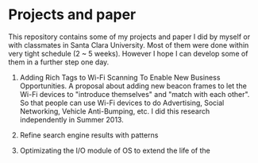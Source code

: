 Projects and paper
==================

This repository contains some of my projects and paper I did by myself or with classmates in Santa Clara University. Most of them were done within very tight schedule (2 ~ 5 weeks). However I hope I can develop some of them in a further step one day.

1. Adding Rich Tags to Wi-Fi Scanning To Enable New Business Opportunities.
A proposal about adding new beacon frames to let the Wi-Fi devices to "introduce themselves" and "match with each other". So that people can use Wi-Fi devices to do Advertising, Social Networking, Vehicle Anti-Bumping, etc.
I did this research independently in Summer 2013.

2. Refine search engine results with patterns


3. Optimizating the I/O module of OS to extend the life of the 
